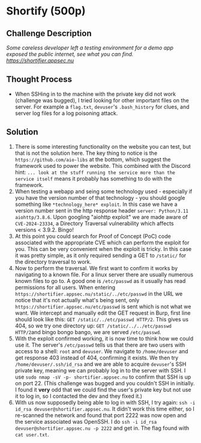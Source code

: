 # Shortify (500p)
## Challenge Description  

<em> Some careless developer left a testing environment for a demo app exposed the public internet, see what you can find.  
https://shortifier.appsec.nu </em>

## Thought Process
- When SSHing in to the machine with the private key did not work (challenge was bugged), I tried looking for other important files on the server. For example a `flag.txt`, `devuser`'s `.bash_history` for clues, and server log files for a log poisoning attack.

## Solution
1. There is some interesting functionality on the website you can test, but that is not the solution here. The key thing to notice is the `https://github.com/aio-libs` at the bottom, which suggest the framework used to power the website. This combined with the Discord hint: `... look at the stuff running the service more than the service itself` means it probably has something to do with the framework.
2. When testing a webapp and seing some technology used - especially if you have the version number of that technology - you should google something like `*technology_here* exploit`. In this case we have a version number sent in the http response header `server: Python/3.11 aiohttp/3.8.6`. Upon googling "aiohttp exploit" we are made aware of `CVE-2024-23334`, a Directory Traversal vulnerability which affects versions < 3.9.2. Bingo!
3. At this point you could search for Proof of Concept (PoC) code associated with the appropriate CVE which can perform the exploit for you. This can be very convenient when the exploit is tricky. In this case it was pretty simple, as it only required sending a GET to `/static/` for the directory traversal to work.
4. Now to perform the traversal. We first want to confirm it works by navigating to a known file. For a linux server there are usually numerous known files to go to. A good one is `/etc/passwd` as it usually has read permissions for all users. When entering `https://shortifier.appsec.nu/static/../etc/passwd` in the URL we notice that it's not actually what's being sent, only `https://shortifier.appsec.nu/etc/passwd` is sent which is not what we want. We intercept and manually edit the GET request in Burp, first line should look like this: `GET /static/../etc/passwd HTTP/2`. This gives us 404, so we try one directory up: `GET /static/../../etc/passwd HTTP/2`and bingo bongo bango, we are served `/etc/passwd`.
5. With the exploit confirmed working, it is now time to think how we could use it. The server's `/etc/passwd` tells us that there are two users with access to a shell: `root` and `devuser`. We navigate to `/home/devuser` and get response 403 instead of 404, confirming it exists. We then try `/home/devuser/.ssh/id_rsa` and we are able to acquire `devuser`'s SSH private key, meaning we can probably log in to the server with SSH. I use `sudo nmap -sV -p- shortifier.appsec.nu` to confirm that SSH is up on port 22. (This challenge was bugged and you couldn't SSH in initially. I found it **very** odd that we could find the user's private key but not use it to log in, so I contacted the dev and they fixed it.)
6. With us now supposedly being able to log in with SSH, I try again: `ssh -i id_rsa devuser@shortifier.appsec.nu`. It didn't work this time either, so I re-scanned the network and found that port 2222 was now open and the service associated was OpenSSH. I do `ssh -i id_rsa devuser@shortifier.appsec.nu -p 2222` and get in. The flag found with `cat user.txt`.
